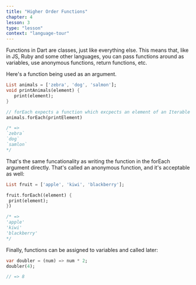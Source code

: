 ```yaml
---
title: "Higher Order Functions"
chapter: 4
lesson: 3
type: "lesson"
context: "language-tour"
---
```


Functions in Dart are classes, just like everything else. This means that, like in JS, Ruby and some other languages, you can pass functions around as variables, use anonymous functions, return functions, etc.

Here's a function being used as an argument.

 ```dart 
 List animals = ['zebra', 'dog', 'salmon'];
 void printAnimals(element) {
    print(element);
 } 
 
 // forEach expects a function which excpects an element of an Iterable
 animals.forEach(printElement)
 
 /* =>
 `zebra`
 `dog`
 `samlon`
 */
 ```
 
 That's the same funcationality as writing the function in the forEach argument directly. That's called an anonymous function, and it's acceptable as well:
 
 
 ```dart
 List fruit = ['apple', 'kiwi', 'blackberry'];

fruit.forEach((element) {
  print(element);
})

/* =>
'apple'
'kiwi'
'blackberry'
*/
```

Finally, functions can be assigned to variables and called later:

```dart
var doubler = (num) => num * 2;
doubler(4); 

// => 8
```


